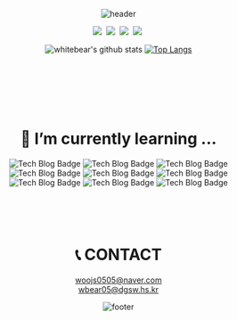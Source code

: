 

<div align = center>

![header](https://capsule-render.vercel.app/api?type=waving&color=gradient&height=300&section=header&text=whitebear&desc=I%20wanna%20be%20a%20great%20DEVELOPER%20and%20CEO&fontSize=80&animation=twinkling&descAlignY=30)

<p>
<a href="https://white-world.tistory.com/" target="_blank"><img src="http://img.shields.io/badge/Tistory-2d3436?style=flat-square&logo=t-mobile&logoColor=white&link=https://white-world.tistory.com/"/></a>&nbsp
<a href="https://www.instagram.com/wbear_thelayer/" target="_blank"><img src="https://img.shields.io/badge/Instagram-E4405F?style=flat-square&logo=Instagram&logoColor=white&link=https://www.instagram.com/wbear_thelayer/"/></a>&nbsp
<a href="https://blog.naver.com/woojs0505/" target="_blank"><img src="http://img.shields.io/badge/NAVER Blog-27ae60?style=flat-square&logo=Naver&logoColor=white&link=https://blog.naver.com/woojs0505"/></a>&nbsp
<a href="https://hits.seeyoufarm.com" target="_blank"><img src="https://hits.seeyoufarm.com/api/count/incr/badge.svg?url=https%3A%2F%2Fgithub.com%2Fwhitebear05&count_bg=%2379C83D&title_bg=%23555555&icon=&icon_color=%23E7E7E7&title=hits&edge_flat=false"/></a>&nbsp
</p>

![whitebear's github stats](https://github-readme-stats.vercel.app/api?username=whitebear05&theme=vue&show_icons=true&hide_border=true)
[![Top Langs](https://github-readme-stats.vercel.app/api/top-langs/?username=whitebear05&theme=vue&layout=compact&hide_border=true)](https://github.com/anuraghazra/github-readme-stats)<br>
  
<br><br>


<!--
**whitebear05/whitebear05** is a ✨ _special_ ✨ repository because its `README.md` (this file) appears on your GitHub profile.

Here are some ideas to get you started:

- 🔭 I’m currently working on ...
- 🌱 I’m currently learning ...
- 👯 I’m looking to collaborate on ...
- 🤔 I’m looking for help with ...
- 💬 Ask me about ...
- 📫 How to reach me: ...
- 😄 Pronouns: ...
- ⚡ Fun fact: ...
-->


<!-- # 🛠 Tech Stack ...
<p>
<img src="https://img.shields.io/badge/C-A8B9CC?style=flat-square&logo=C&logoColor=white"/></a>&nbsp
<img src="https://img.shields.io/badge/HTML5-E34F26?style=flat-square&logo=HTML5&logoColor=white"/></a>&nbsp
<img src="https://img.shields.io/badge/CSS3-1572B6?style=flat-square&logo=CSS3&logoColor=white"/></a>&nbsp
<img src="https://img.shields.io/badge/JavaScript-F7DF1E?style=flat-square&logo=JavaScript&logoColor=white"/></a>&nbsp

</p> -->

<br><br>

# 🌱 I’m currently learning ...
  
![Tech Blog Badge](http://img.shields.io/badge/C%20Language-A8B9CC?style=flat-square&logo=c&logoColor=white)
![Tech Blog Badge](http://img.shields.io/badge/HTML5-E34F26?style=flat-square&logo=html5&logoColor=white)
![Tech Blog Badge](http://img.shields.io/badge/CSS3-1572B6?style=flat-square&logo=css3&logoColor=white)
![Tech Blog Badge](http://img.shields.io/badge/JavaSCript-F7DF1E?style=flat-square&logo=javascript&logoColor=white)
![Tech Blog Badge](http://img.shields.io/badge/Node.js-339933?style=flat-square&logo=node.js&logoColor=white)
![Tech Blog Badge](http://img.shields.io/badge/express-000000?style=flat-square&logo=express&logoColor=white)
![Tech Blog Badge](http://img.shields.io/badge/Pug-A86454?style=flat-square&logo=pug&logoColor=white)
![Tech Blog Badge](http://img.shields.io/badge/Linux-FCC624?style=flat-square&logo=linux&logoColor=white)
![Tech Blog Badge](http://img.shields.io/badge/MongoDB-47A248?style=flat-square&logo=mongodb&logoColor=white)
  

<br><br><br>

# 📞 CONTACT
woojs0505@naver.com<br>
wbear05@dgsw.hs.kr

![footer](https://capsule-render.vercel.app/api?type=waving&color=gradient&reversal=false&section=footer)
  
</div>
